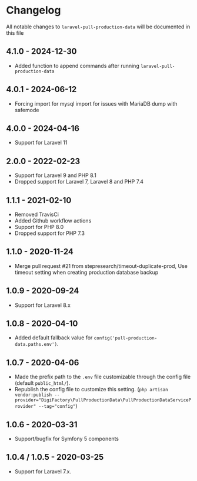# Changelog

All notable changes to `laravel-pull-production-data` will be documented in this file

## 4.1.0 - 2024-12-30
- Added function to append commands after running `laravel-pull-production-data`

## 4.0.1 - 2024-06-12
- Forcing import for mysql import for issues with MariaDB dump with safemode

## 4.0.0 - 2024-04-16
- Support for Laravel 11

## 2.0.0 - 2022-02-23
- Support for Laravel 9 and PHP 8.1
- Dropped support for Laravel 7, Laravel 8 and PHP 7.4

## 1.1.1 - 2021-02-10
- Removed TravisCi
- Added Github workflow actions
- Support for PHP 8.0
- Dropped support for PHP 7.3

## 1.1.0 - 2020-11-24
- Merge pull request #21 from stepresearch/timeout-duplicate-prod, Use timeout setting when creating production database backup

## 1.0.9 - 2020-09-24
- Support for Laravel 8.x

## 1.0.8 - 2020-04-10
- Added default fallback value for `config('pull-production-data.paths.env')`.

## 1.0.7 - 2020-04-06

- Made the prefix path to the `.env` file customizable through the config file (default `public_html/`). 
- Republish the config file to customize this setting. (`php artisan vendor:publish --provider="DigiFactory\PullProductionData\PullProductionDataServiceProvider" --tag="config"`)

## 1.0.6 - 2020-03-31

- Support/bugfix for Symfony 5 components

## 1.0.4 / 1.0.5 - 2020-03-25

- Support for Laravel 7.x.
